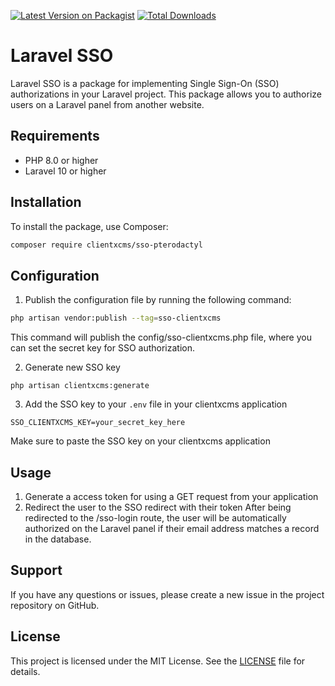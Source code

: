 [![Latest Version on Packagist](https://img.shields.io/packagist/v/clientxcms/sso-pterodactyl.svg?style=flat-square)](https://packagist.org/packages/clientxcms/sso-pterodactyl)
[![Total Downloads](https://img.shields.io/packagist/dt/clientxcms/sso-pterodactyl.svg?style=flat-square)](https://packagist.org/packages/clientxcms/sso-pterodactyl)

# Laravel SSO

Laravel SSO is a package for implementing Single Sign-On (SSO) authorizations in your Laravel project. This package allows you to authorize users on a Laravel panel from another website.

## Requirements

- PHP 8.0 or higher
- Laravel 10 or higher

## Installation

To install the package, use Composer:

```bash
composer require clientxcms/sso-pterodactyl
```

## Configuration
1. Publish the configuration file by running the following command:
```bash
php artisan vendor:publish --tag=sso-clientxcms
```
This command will publish the config/sso-clientxcms.php file, where you can set the secret key for SSO authorization.

2. Generate new SSO key
```shell
php artisan clientxcms:generate
```
3. Add the SSO key to your `.env` file in your clientxcms application
```env
SSO_CLIENTXCMS_KEY=your_secret_key_here
```

Make sure to paste the SSO key on your clientxcms application

## Usage

1. Generate a access token for using a GET request from your application
2. Redirect the user to the SSO redirect with their token
After being redirected to the /sso-login route, the user will be automatically authorized on the Laravel panel if their email address matches a record in the database.

## Support

If you have any questions or issues, please create a new issue in the project repository on GitHub.

## License

This project is licensed under the MIT License. See the [LICENSE](https://github.com/GIGABAIT93/LaravelSso/blob/main/LICENSE) file for details.
